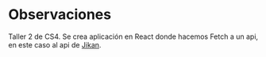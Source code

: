 # Observaciones

Taller 2 de CS4.
Se crea aplicación en React donde hacemos Fetch a un api,
en este caso al api de [Jikan](https://jikan.moe/).